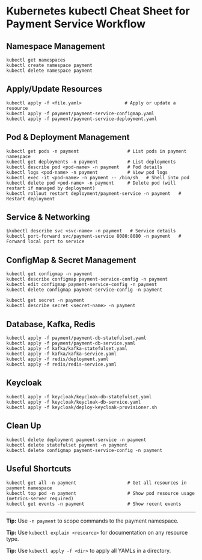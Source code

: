 # Kubernetes kubectl Cheat Sheet for Payment Service Workflow

## Namespace Management

```
kubectl get namespaces
kubectl create namespace payment
kubectl delete namespace payment
```

## Apply/Update Resources

```
kubectl apply -f <file.yaml>                # Apply or update a resource
kubectl apply -f payment/payment-service-configmap.yaml
kubectl apply -f payment/payment-service-deployment.yaml
```

## Pod & Deployment Management

```
kubectl get pods -n payment                  # List pods in payment namespace
kubectl get deployments -n payment           # List deployments
kubectl describe pod <pod-name> -n payment   # Pod details
kubectl logs <pod-name> -n payment           # View pod logs
kubectl exec -it <pod-name> -n payment -- /bin/sh   # Shell into pod
kubectl delete pod <pod-name> -n payment     # Delete pod (will restart if managed by deployment)
kubectl rollout restart deployment/payment-service -n payment   # Restart deployment
```

## Service & Networking

```
§kubectl describe svc <svc-name> -n payment   # Service details
kubectl port-forward svc/payment-service 8080:8080 -n payment   # Forward local port to service
```

## ConfigMap & Secret Management

```
kubectl get configmap -n payment
kubectl describe configmap payment-service-config -n payment
kubectl edit configmap payment-service-config -n payment
kubectl delete configmap payment-service-config -n payment

kubectl get secret -n payment
kubectl describe secret <secret-name> -n payment
```

## Database, Kafka, Redis

```
kubectl apply -f payment/payment-db-statefulset.yaml
kubectl apply -f payment/payment-db-service.yaml
kubectl apply -f kafka/kafka-statefulset.yaml
kubectl apply -f kafka/kafka-service.yaml
kubectl apply -f redis/deployment.yaml
kubectl apply -f redis/redis-service.yaml
```

## Keycloak

```
kubectl apply -f keycloak/keycloak-db-statefulset.yaml
kubectl apply -f keycloak/keycloak-db-service.yaml
kubectl apply -f keycloak/deploy-keycloak-provisioner.sh
```

## Clean Up

```
kubectl delete deployment payment-service -n payment
kubectl delete statefulset payment -n payment
kubectl delete configmap payment-service-config -n payment
```

## Useful Shortcuts

```
kubectl get all -n payment                   # Get all resources in payment namespace
kubectl top pod -n payment                   # Show pod resource usage (metrics-server required)
kubectl get events -n payment                # Show recent events
```

---

**Tip:** Use `-n payment` to scope commands to the payment namespace.

**Tip:** Use `kubectl explain <resource>` for documentation on any resource type.

**Tip:** Use `kubectl apply -f <dir>` to apply all YAMLs in a directory.

